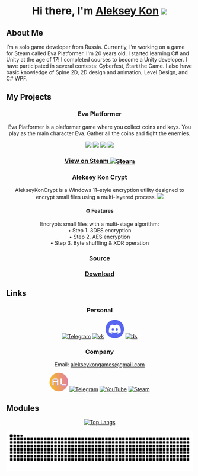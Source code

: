 <h1 align="center">Hi there, I'm <a href="https://aleksey-kon-games.fsky.io/#team" target="_blank">Aleksey Kon</a> 
<img src="https://github.com/blackcater/blackcater/raw/main/images/Hi.gif" height="32"/></h1>

<h2>About Me</h2>
<p>I’m a solo game developer from Russia. Currently, I’m working on a game for Steam called Eva Platformer. I'm 20 years old. I started learning C# and Unity at the age of 17! I completed courses to become a Unity developer. I have participated in several contests: Cyberfest, Start the Game. I also have basic knowledge of Spine 2D, 2D design and animation, Level Design, and C# WPF.</p>

<h2>My Projects</h2>
<h3 align="center">Eva Platformer</h3>
<p align="center" text-align="center">Eva Platformer is a platformer game where you collect coins and keys. You play as the main character Eva. Gather all the coins and fight the enemies. </p>

<!-- <img src="https://github.com/Aleksey-Kon/Aleksey-Kon/blob/main/evademo1.gif" height="150"></img> -->
<div display="flex" align="center">
    <img src="https://aleksey-kon-games.fsky.io/images/eva/eva2.webp" height="210"></img>
    <img src="https://aleksey-kon-games.fsky.io/images/eva/eva1.webp" height="210"></img>
    <img src="https://aleksey-kon-games.fsky.io/images/eva/eva5.webp" height="210"></img>
    <img src="https://aleksey-kon-games.fsky.io/images/eva/eva3.webp" height="210"></img>
</div>

<h3 align="center"> <a align="center" href="https://store.steampowered.com/app/3176450/Eva_Platformer">View on Steam
    <img height="50" align="center" src="https://aleksey-kon-games.fsky.io/images/steam.png" alt="Steam"></img></a>
</h3>

<h3 align="center">Aleksey Kon Crypt</h3>
<p align="center" text-align="center">AlekseyKonCrypt is a Windows 11–style encryption utility designed to encrypt small files using a multi-layered process.
<img src="https://github.com/user-attachments/assets/c9cbd2f9-d2b8-4edb-a055-da73ef7925f5" height="300"></img>
</p>
<h4 align="center" text-align="center">⚙️ Features</h4>

<div align="center">

Encrypts small files with a multi-stage algorithm:  
• Step 1. 3DES encryption  
• Step 2. AES encryption  
• Step 3. Byte shuffling & XOR operation



</div>
<h3 align="center"> <a align="center" href="https://github.com/Aleksey-Kon/Aleksey-Kon-Crypt">Source</a></h3>
<h3 align="center"> <a align="center" href="https://github.com/Aleksey-Kon/Aleksey-Kon-Crypt/releases">Download</a></h3>

<h2>Links</h2>
<div align="center">
    <h3>Personal</h3>
    <a href="https://t.me/aleksey_kon" target="_blank"><img height="50" src="https://aleksey-kon-games.fsky.io/images/tg.png" alt="Telegram"></a>
    <a href="https://vk.com/aleksey_kon"><img height="50" src="https://aleksey-kon-games.fsky.io/images/vk.png" alt="vk"></a>
    <a href="https://discordapp.com/users/713046968187748414"><img height="50" src="/images/ds.png" alt="ds"></a>
    <a href="https://disk.yandex.ru/d/NhHPgHilya7cZg"><img height="50" src="https://aleksey-kon-games.fsky.io/images/portfolio.png" alt="ds"></a>
    <h3>Company</h3>
    <p>Email: <a href="mailto:alekseykongames@gmail.com">alekseykongames@gmail.com</a></p>
    <div>
            <a href="https://aleksey-kon-games.fsky.io" target="_blank"><img height="50" src="/images/icon-site-game.png" alt="Telegram"></a>
            <a href="https://t.me/Aleksey_Kon_Games" target="_blank"><img height="50" src="https://aleksey-kon-games.fsky.io/images/tg.png" alt="Telegram"></a>
            <a href="https://www.youtube.com/@AlekseyKonGames" target="_blank"><img height="50" src="https://aleksey-kon-games.fsky.io/images/youtube.png" alt="YouTube"></a>
            <a href="https://store.steampowered.com/developer/Aleksey_Kon_Games" target="_blank"><img height="50" src="https://aleksey-kon-games.fsky.io/images/steam.png" alt="Steam"></a>
        </div>
</div>



<h2>Modules</h2>
<div display="flex" align="center">

[![Top Langs](https://github-readme-stats.vercel.app/api/top-langs/?username=aleksey-kon&layout=pie)](https://github.com/Aleksey-Kon)

</div>

<picture align="center">
  <source media="(prefers-color-scheme: dark)" srcset="https://github.com/Aleksey-Kon/Aleksey-Kon/blob/output/github-contribution-grid-snake-dark.svg" />
  <source media="(prefers-color-scheme: light)" srcset="https://github.com/Aleksey-Kon/Aleksey-Kon/blob/output/github-contribution-grid-snake.svg" />
  <img alt="github-snake" src="https://github.com/Aleksey-Kon/Aleksey-Kon/blob/output/github-contribution-grid-snake.svg" />
</picture>
